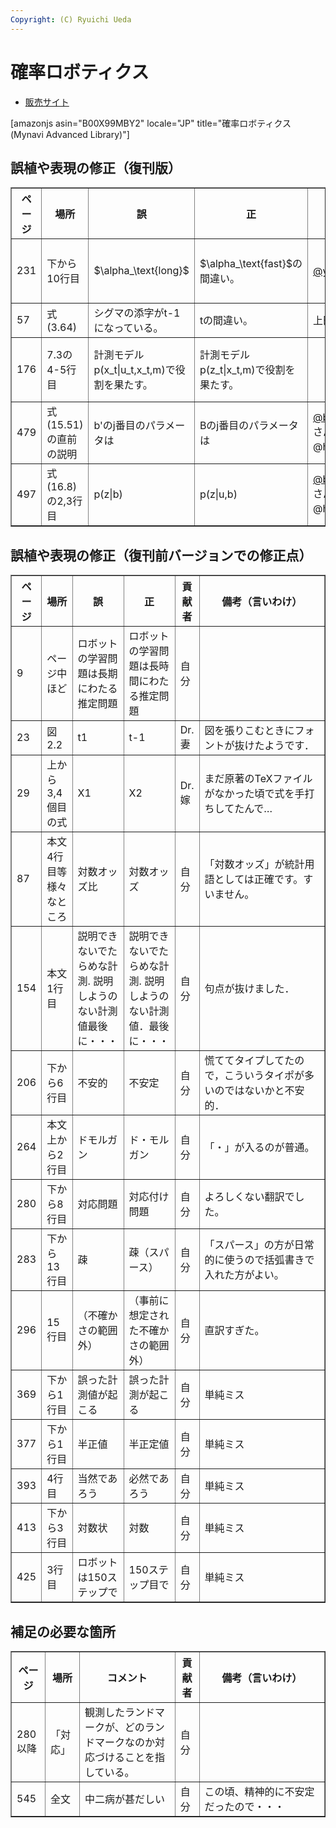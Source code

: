 ```yaml
---
Copyright: (C) Ryuichi Ueda
---
```



# 確率ロボティクス
<ul>
 <li><a href="https://book.mynavi.jp/ec/products/detail/id=37337">販売サイト</a></li>
</ul>

[amazonjs asin="B00X99MBY2" locale="JP" title="確率ロボティクス (Mynavi Advanced Library)"]


<h2>誤植や表現の修正（復刊版）</h2>

<table border="1"><tr>
<th>ページ</th>
<th>場所</th>
<th>誤</th>
<th>正</th>
<th>貢献者</th>
<th style="width:40%">備考（言いわけ）</th>
</tr>

<tr>
<td>231</td>
<td>下から10行目</td>
<td>$\alpha_\text{long}$</td>
<td>$\alpha_\text{fast}$の間違い。</td>
<td><a href="https://twitter.com/yront">@yrontさん</a></td>
<td>原著からの写し間違えです。</td>
</tr>

<tr>
<td>57</td>
<td>式(3.64)</td>
<td>シグマの添字がt-1になっている。</td>
<td>tの間違い。</td>
<td>上田</td>
<td></td>
</tr>

<tr>
<td>176</td>
<td>7.3の4-5行目</td>
<td>計測モデルp(x_t|u_t,x_t,m)で役割を果たす。</td>
<td>計測モデルp(z_t|x_t,m)で役割を果たす。</td>
<td></td>
<td>コピペはいけませんね・・・</td>
</tr>

<tr>
<td>479</td>
<td>式(15.51)の直前の説明</td>
<td>b'のj番目のパラメータは</td>
<td>Bのj番目のパラメータは</td>
<td> <a href="https://twitter.com/blue_standard2">@blue_standard2<a/>さん、
@has_eeicさん</td>
<td></td>
</tr>

<tr>
<td>497</td>
<td>式(16.8)の2,3行目</td>
<td>p(z|b)</td>
<td>p(z|u,b)</td>
<td> <a href="https://twitter.com/blue_standard2">@blue_standard2<a/>さん、
@has_eeicさん</td>
<td></td>

</table>


<h2>誤植や表現の修正（復刊前バージョンでの修正点）</h2>

<table border="1"><tr>
<th>ページ</th>
<th>場所</th>
<th>誤</th>
<th>正</th>
<th>貢献者</th>
<th style="width:40%">備考（言いわけ）</th>
</tr>
<tr>
<td>9</td>
<td>ページ中ほど</td>
<td>ロボットの学習問題は長期にわたる推定問題</td>
<td>ロボットの学習問題は長時間にわたる推定問題</td>
<td>自分</td>
<td></td>
</tr>
<tr>
<td>23</td>
<td>図2.2</td>
<td>t1</td>
<td>t-1</td>
<td>Dr.妻</td>
<td>図を張りこむときにフォントが抜けたようです．</td>
</tr>
<tr>
<td>29</td>
<td>上から3,4個目の式</td>
<td>X1</td>
<td>X2</td>
<td>Dr.嫁</td>
<td>まだ原著のTeXファイルがなかった頃で式を手打ちしてたんで…</td>
</tr>

<tr>
<td>87</td>
<td>本文4行目等様々なところ</td>
<td>対数オッズ比</td>
<td>対数オッズ</td>
<td>自分</td>
<td>「対数オッズ」が統計用語としては正確です。すいません。</td>
</tr>


<tr>
<td>154</td>
<td>本文1行目</td>
<td>説明できないでたらめな計測. 説明しようのない計測値最後に・・・</td>
<td>説明できないでたらめな計測. 説明しようのない計測値．最後に・・・</td>
<td>自分</td>
<td>句点が抜けました．</td>
</tr>

<tr>
<td>206</td>
<td>下から6行目</td>
<td>不安的</td>
<td>不安定</td>
<td>自分</td>
<td>慌ててタイプしてたので，こういうタイポが多いのではないかと不安的．</td>
</tr>

<tr>
<td>264</td>
<td>本文上から2行目</td>
<td>ドモルガン</td>
<td>ド・モルガン</td>
<td>自分</td>
<td>「・」が入るのが普通。</td>
</tr>
<tr>
<td>280</td>
<td>下から8行目</td>
<td>対応問題</td>
<td>対応付け問題</td>
<td>自分</td>
<td>よろしくない翻訳でした。</td>
</tr>
<tr>
<td>283</td>
<td>下から13行目</td>
<td>疎</td>
<td>疎（スパース）</td>
<td>自分</td>
<td>「スパース」の方が日常的に使うので括弧書きで入れた方がよい。</td>
</tr>

<tr>
<td>296</td>
<td>15行目</td>
<td>（不確かさの範囲外）</td>
<td>（事前に想定された不確かさの範囲外）</td>
<td>自分</td>
<td>直訳すぎた。</td>
</tr>

<tr>
<td>369</td>
<td>下から1行目</td>
<td>誤った計測値が起こる</td>
<td>誤った計測が起こる</td>
<td>自分</td>
<td>単純ミス</td>
</tr>

<tr>
<td>377</td>
<td>下から1行目</td>
<td>半正値</td>
<td>半正定値</td>
<td>自分</td>
<td>単純ミス</td>
</tr>

<tr>
<td>393</td>
<td>4行目</td>
<td>当然であろう</td>
<td>必然であろう</td>
<td>自分</td>
<td>単純ミス</td>
</tr>

<tr>
<td>413</td>
<td>下から3行目</td>
<td>対数状</td>
<td>対数</td>
<td>自分</td>
<td>単純ミス</td>
</tr>

<tr>
<td>425</td>
<td>3行目</td>
<td>ロボットは150ステップで</td>
<td>150ステップ目で</td>
<td>自分</td>
<td>単純ミス</td>
</tr>




</table>

<h2>補足の必要な箇所</h2>

<table border="1"><tr>
<th>ページ</th>
<th>場所</th>
<th>コメント</th>
<th>貢献者</th>
<th style="width:40%">備考（言いわけ）</th>
</tr>

<td>280以降</td>
<td>「対応」</td>
<td>観測したランドマークが、どのランドマークなのか対応づけることを指している。</td>
<td>自分</td>
<td></td>
</tr>
<tr>
<td>545</td>
<td>全文</td>
<td>中二病が甚だしい</td>
<td>自分</td>
<td>この頃、精神的に不安定だったので・・・</td>
</tr>
</table>
